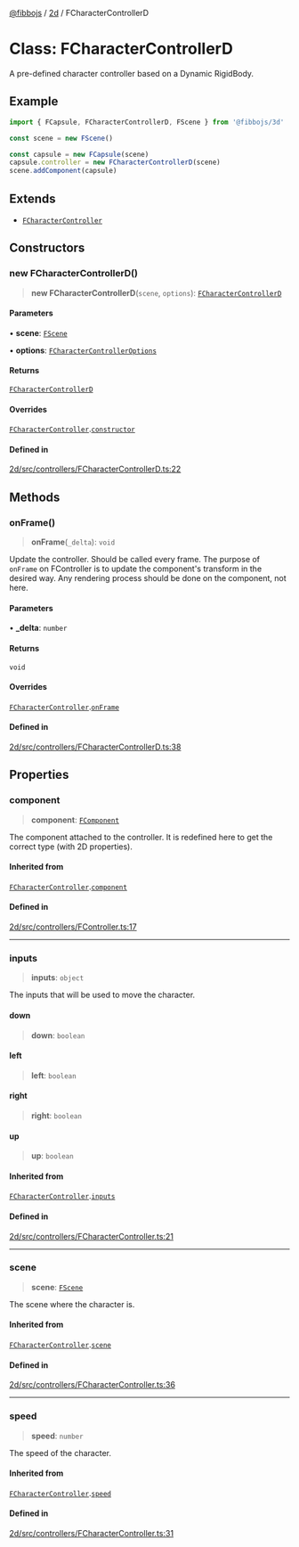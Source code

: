 [@fibbojs](/api/index) / [2d](/api/2d) / FCharacterControllerD

# Class: FCharacterControllerD

A pre-defined character controller based on a Dynamic RigidBody.

## Example

```ts
import { FCapsule, FCharacterControllerD, FScene } from '@fibbojs/3d'

const scene = new FScene()

const capsule = new FCapsule(scene)
capsule.controller = new FCharacterControllerD(scene)
scene.addComponent(capsule)
```

## Extends

- [`FCharacterController`](FCharacterController.md)

## Constructors

### new FCharacterControllerD()

> **new FCharacterControllerD**(`scene`, `options`): [`FCharacterControllerD`](FCharacterControllerD.md)

#### Parameters

• **scene**: [`FScene`](FScene.md)

• **options**: [`FCharacterControllerOptions`](../interfaces/FCharacterControllerOptions.md)

#### Returns

[`FCharacterControllerD`](FCharacterControllerD.md)

#### Overrides

[`FCharacterController`](FCharacterController.md).[`constructor`](FCharacterController.md#constructors)

#### Defined in

[2d/src/controllers/FCharacterControllerD.ts:22](https://github.com/fibbojs/fibbo/blob/d4e27f21b39d7470557f457413047335ba5e0d67/packages/2d/src/controllers/FCharacterControllerD.ts#L22)

## Methods

### onFrame()

> **onFrame**(`_delta`): `void`

Update the controller. Should be called every frame.
The purpose of `onFrame` on FController is to update the component's transform in the desired way.
Any rendering process should be done on the component, not here.

#### Parameters

• **\_delta**: `number`

#### Returns

`void`

#### Overrides

[`FCharacterController`](FCharacterController.md).[`onFrame`](FCharacterController.md#onframe)

#### Defined in

[2d/src/controllers/FCharacterControllerD.ts:38](https://github.com/fibbojs/fibbo/blob/d4e27f21b39d7470557f457413047335ba5e0d67/packages/2d/src/controllers/FCharacterControllerD.ts#L38)

## Properties

### component

> **component**: [`FComponent`](FComponent.md)

The component attached to the controller.
It is redefined here to get the correct type (with 2D properties).

#### Inherited from

[`FCharacterController`](FCharacterController.md).[`component`](FCharacterController.md#component)

#### Defined in

[2d/src/controllers/FController.ts:17](https://github.com/fibbojs/fibbo/blob/d4e27f21b39d7470557f457413047335ba5e0d67/packages/2d/src/controllers/FController.ts#L17)

***

### inputs

> **inputs**: `object`

The inputs that will be used to move the character.

#### down

> **down**: `boolean`

#### left

> **left**: `boolean`

#### right

> **right**: `boolean`

#### up

> **up**: `boolean`

#### Inherited from

[`FCharacterController`](FCharacterController.md).[`inputs`](FCharacterController.md#inputs)

#### Defined in

[2d/src/controllers/FCharacterController.ts:21](https://github.com/fibbojs/fibbo/blob/d4e27f21b39d7470557f457413047335ba5e0d67/packages/2d/src/controllers/FCharacterController.ts#L21)

***

### scene

> **scene**: [`FScene`](FScene.md)

The scene where the character is.

#### Inherited from

[`FCharacterController`](FCharacterController.md).[`scene`](FCharacterController.md#scene)

#### Defined in

[2d/src/controllers/FCharacterController.ts:36](https://github.com/fibbojs/fibbo/blob/d4e27f21b39d7470557f457413047335ba5e0d67/packages/2d/src/controllers/FCharacterController.ts#L36)

***

### speed

> **speed**: `number`

The speed of the character.

#### Inherited from

[`FCharacterController`](FCharacterController.md).[`speed`](FCharacterController.md#speed)

#### Defined in

[2d/src/controllers/FCharacterController.ts:31](https://github.com/fibbojs/fibbo/blob/d4e27f21b39d7470557f457413047335ba5e0d67/packages/2d/src/controllers/FCharacterController.ts#L31)
